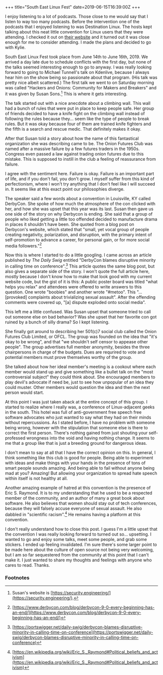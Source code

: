 +++
title="South East Linux Fest"
date=2019-06-15T16:39:00Z
+++

I enjoy listening to a lot of podcasts. Those close to me would say that I
listen to way too many podcasts. Before the intervention one of the podcasts
that I enjoyed listening to was Destination Linux. The hosts kept talking about
this neat little convention for Linux users that they were attending. I checked
it out on [their website](http://southeastlinuxfest.org) and it turned out it
was close enough for me to consider attending. I made the plans and decided to
go with Kylie.

South East Linux Fest took place from June 14th to June 16th, 2019. We arrived a
day late due to schedule conflicts with the first day, but none of the talks
seemed interesting enough to go to anyway. I was really looking forward to going
to Michael Tunnell's talk on Kdenlive, because I always hear him on the show
being so passionate about that program. (His talk was pretty nice albeit
scattered.) The first talk we went to on Saturday morning was called "Hackers
and Onions: Community for Makers and Breakers" and it was given by Susan
Sons.[^1] This is where it gets interesting.

The talk started out with a nice anecdote about a climbing wall. This wall had a
bunch of rules that were put in place to keep people safe. Her group of friends
decided to have a knife fight on the climbing wall instead of following the
rules because they... seem like the type of people to break rules. But it was
okay because four of them are trained knife fighters and the fifth is a search
and rescue medic. That definitely makes it okay.

After that Susan told a story about how the name of this fantastical
organization she was describing came to be. The Onion Futures Club was named
after a massive failure by a few futures traders in the 1950s. Congress even
passed a law against trading onion futures due to this mistake. This is supposed
to instill in the club a feeling of reassurance from failure.

I agree with the sentiment here. Failure is okay. Failure is an important part
of life, and if you don't fail, you don't grow. I myself suffer from this kind
of perfectionism, where I won't try anything that I don't feel like I will
succeed in. It seems like at this exact point our philosophies diverge.

The speaker said a few words about a convention in Louisville, KY called
DerbyCon. She spoke of how much the atmosphere of the con clicked with her, and
how she was upset that this year was its last. Susan then gave us one side of
the story on why Derbycon is ending. She said that a group of people who liked
getting a little too offended decided to manufacture drama in places it
shouldn't have been. She quoted from a blog post on Derbycon's website, which
stated that "small, yet vocal group of people creating negativity, polarization,
and disruption, with the primary intent of self-promotion to advance a career,
for personal gain, or for more social media followers."[^2]

Now this is where I started to do a little googling. I came across an article
published by *The Daily Swig* entitled "DerbyCon blames disruptive minority in
calling time on conference".[^3] This article quotes the same blog post, but
also gives a separate side of the story. I won't quote the full article here,
mostly because I don't know how to make that look good with my current website
code, but the gist of it is this: A public poster board was titled "what helps
you relax" and attendees were offered to write answers to this question. One
wrote "boobies" and another wrote "#metoo". This "...[provoked] complaints about
trivializing sexual assault". After the offending comments were covered up, "[a]
dispute exploded onto social media".

This left me a little confused. Was Susan upset that someone tried to call out
someone else on bad behavior? Was she upset that her favorite con got ruined by
a bunch of silly drama? So I kept listening.

She finally got around to describing her 501(c)7 social club called the Onion
Futures Club Limited, or OFCL. The group was founded on the idea that "it's okay
to be wrong", and that "we shouldn't self censor to appease other people". The
group advertises full member anonymity, besides the three chairpersons in charge
of the budgets. Dues are requrired to vote and potential members must prove
themselves worthy of the group.

She talked about how her ideal member's meeting is a cookout where each member
would stand up and give something like a bullet talk on the "most controversial
subject" they could think about. She encouraged members to play devil's advocate
if need be, just to see how unpopular of an idea they could muster. Other
members would question the idea and then the next person would start.

At this point I was just taken aback at the entire concept of this group. I
started to realize where I really was, a conference of Linux-adjacent geeks in
the south. This hotel was full of anti-government free speech free software
advocates who just wanted to say what they had on their minds without
repercussions. As I stated before, I have no problem with someone being wrong,
however with the stipulation that someone else is there to correct the first
person. There's nothing gained from just shouting your self-professed wrongness
into the void and having nothing change. It seems to me that a group like that
is just a breeding ground for dangerous ideas.

I don't mean to say at all that I have the correct opinion on this. In general,
I think something like this club is good for people. Being able to experiment
with ideas and make things with your hands in the presence of tons of smart
people sounds amazing. And being able to fail without anyone being mad at you?
Amazing! But allowing your organization to spread hate speech within itself is
not healthy at all.

Another amazing example of hatred at this convention is the presence of Eric S.
Raymond. It is to my understanding that he used to be a respected member of the
community, and an author of many a great book about software. He also believes
that women should stay out of tech conferences, because they will falsely accuse
everyone of sexual assault. He also dabbled in "scientific racism".[^4] He
remains having a platform at this convention.

I don't really understand how to close this post. I guess I'm a little upset
that the convention I was really looking forward to turned out so... upsetting.
I wanted to go and enjoy some talks, meet some people, and grab some stickers. I
ended up feeling invalidated. I'm sure there's some larger point to be made here
about the culture of open source not being very welcoming, but I am so far
sequestered from the community at this point that I can't make it. I just wanted
to share my thoughts and feelings with anyone who cares to read. Thanks.

### Footnotes 

[^1]: Susan's website is [https://security.engineering/](https://security.engineering/).

[^2]: [https://www.derbycon.com/blog/derbycon-9-0-every-beginning-has-an-end/](https://www.derbycon.com/blog/derbycon-9-0-every-beginning-has-an-end/)

[^3]: [https://portswigger.net/daily-swig/derbycon-blames-disruptive-minority-in-calling-time-on-conference](https://portswigger.net/daily-swig/derbycon-blames-disruptive-minority-in-calling-time-on-conference)

[^4]: [https://en.wikipedia.org/wiki/Eric_S._Raymond#Political_beliefs_and_activism](https://en.wikipedia.org/wiki/Eric_S._Raymond#Political_beliefs_and_activism)
